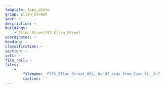 ```yaml
---
template: fsps_photo
group: Ellen_Street
year: ~
description: ~
buildings:
    - Ellen_Street/97_Ellen_Street
coordinates: ~
heading: ~
classification: ~
section: ~
cell: ~
film_roll: ~
files:
    -
        filename: 'FSPS_Ellen_Street_052,_No_97_side_from_East_St,_8-7-D.png'
        caption: ''
---
```

